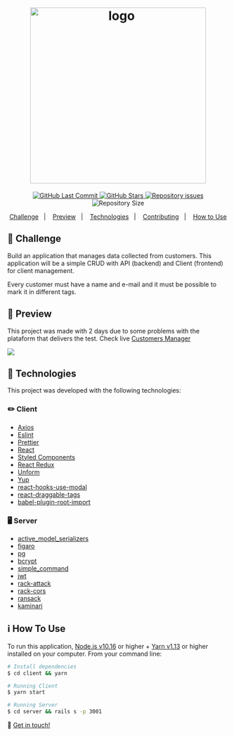 <h1 align="center">
  <img alt="logo" src="https://i.imgur.com/k8FIu6N.png" width="400"/>
  <br>
</h1>

<p align="center">
  <a href="https://github.com/Davigl/basic-customers-manager/commits/master">
    <img alt="GitHub Last Commit" src="https://img.shields.io/github/last-commit/Davigl/basic-customers-manager?style=flat-square&color=ff69b4">
  </a>
  
  <a href="https://github.com/Davigl/basic-customers-manager/stargazers">
    <img alt="GitHub Stars" src="https://img.shields.io/github/stars/Davigl/basic-customers-manager.svg">
  </a>

  <a href="https://github.com/Davigl/basic-customers-manager/issues">
    <img alt="Repository issues" src="https://img.shields.io/github/issues/Davigl/basic-customers-manager?style=flat-square&color=yellow">
  </a>

  <img alt="Repository Size" src="https://img.shields.io/github/repo-size/Davigl/basic-customers-manager?style=flat-square&color=blueviolet">
</p>

<p align="center">
  <a href="#thinking-about">Challenge</a>&nbsp;&nbsp;&nbsp;|&nbsp;&nbsp;&nbsp;
  <a href="#user-content--preview">Preview</a>&nbsp;&nbsp;&nbsp;|&nbsp;&nbsp;&nbsp;
  <a href="#rocket-technologies">Technologies</a>&nbsp;&nbsp;&nbsp;|&nbsp;&nbsp;&nbsp;
  <a href="#user-content--contributing">Contributing</a>&nbsp;&nbsp;&nbsp;|&nbsp;&nbsp;&nbsp;
  <a href="#information-source-how-to-use">How to Use</a>
</p>

## :thinking: Challenge

<div>

Build an application that manages data collected from customers. This application will be a simple CRUD with API (backend) and Client (frontend) for client management.

Every customer must have a name and e-mail and it must be possible to mark it in different tags.

</div>

## 👀 Preview

This project was made with 2 days due to some problems with the plataform that delivers the test. Check live [Customers Manager](http://customers-manager.surge.sh/#/)

![](https://i.imgur.com/eM8DbqA.gif)

## :rocket: Technologies

This project was developed with the following technologies:

### ✏️ Client

- [Axios](https://github.com/axios/axios)
- [Eslint](https://eslint.org/)
- [Prettier](https://prettier.io/)
- [React](https://reactjs.org/)
- [Styled Components](https://styled-components.com/)
- [React Redux](https://react-redux.js.org/)
- [Unform](https://unform.dev/)
- [Yup](https://github.com/jquense/yup)
- [react-hooks-use-modal](https://github.com/shibe97/react-hooks-use-modal)
- [react-draggable-tags](https://ygyooo.github.io/react-draggable-tags/)
- [babel-plugin-root-import](https://github.com/entwicklerstube/babel-plugin-root-import)

### 🖥️ Server

- [active_model_serializers](https://github.com/rails-api/active_model_serializers)
- [figaro](https://github.com/laserlemon/figaro)
- [pg](https://github.com/ged/ruby-pg)
- [bcrypt](https://github.com/codahale/bcrypt-ruby)
- [simple_command](https://github.com/nebulab/simple_command)
- [jwt](https://github.com/jwt/ruby-jwt)
- [rack-attack](https://github.com/kickstarter/rack-attack)
- [rack-cors](https://github.com/cyu/rack-cors)
- [ransack](https://github.com/activerecord-hackery/ransack)
- [kaminari](https://github.com/kaminari/kaminari)

## :information_source: How To Use

To run this application, [Node.js v10.16](https://nodejs.org/) or higher + [Yarn v1.13](https://yarnpkg.com/) or higher installed on your computer. From your command line:

```bash
# Install dependencies
$ cd client && yarn

# Running Client
$ yarn start

# Running Server
$ cd server && rails s -p 3001
```

:wave: [Get in touch!](https://www.linkedin.com/in/davi-guimaraes/)
